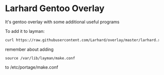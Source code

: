 # Larhard Gentoo Overlay

It's gentoo overlay with some additional useful programs

To add it to layman:

````bash
curl https://raw.githubusercontent.com/Larhard/overlay/master/larhard.xml > /etc/layman/overlays/larhard.xml
````

remember about adding

````
source /var/lib/layman/make.conf
````

to /etc/portage/make.conf

